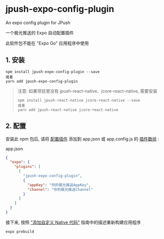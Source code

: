 # jpush-expo-config-plugin

An expo config plugin for JPush

一个极光推送的 Expo 自动配置插件

此软件包不能在 "Expo Go" 应用程序中使用

## 1. 安装

```
npm install jpush-expo-config-plugin --save
或者
yarn add jpush-expo-config-plugin
```

> 注意: 如果项目里没有 jpush-react-native、jcore-react-native, 需要安装
>
> ```
> npm install jpush-react-native jcore-react-native --save
> 或者
> yarn add jpush-react-native jcore-react-native
> ```

## 2. 配置

安装此 npm 包后, 请将 [配置插件](https://docs.expo.io/guides/config-plugins/) 添加到 app.json 或 app.config.js 的 [插件数组](https://docs.expo.io/versions/latest/config/app/#plugins) :

app.json

```json
{
  "expo": {
    "plugins": [
      [
        "jpush-expo-config-plugin",
        {
          "appKey": "你的极光推送AppKey",
          "channel": "你的极光推送Channel"
        }
      ]
    ]
  }
}
```

接下来, 按照 ["添加自定义 Native 代码"](https://docs.expo.io/workflow/customizing/) 指南中的描述重新构建应用程序
```
expo prebuild
```